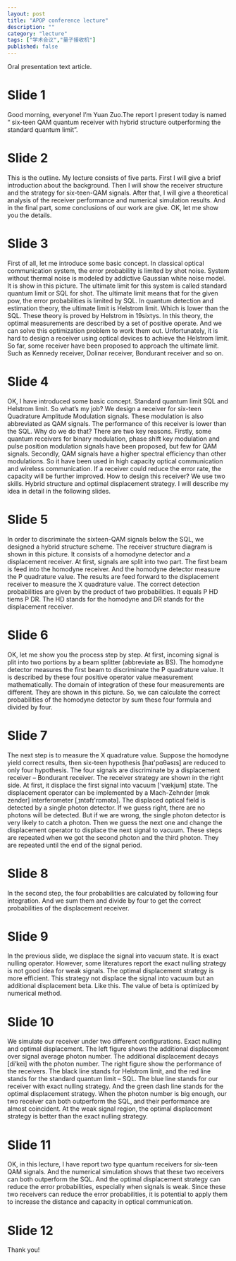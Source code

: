 ```yaml
---
layout: post
title: "APOP conference lecture"
description: ""
category: "lecture"
tags: ["学术会议","量子接收机"]
published: false
---
```


Oral presentation text article.

# Slide 1
Good morning, everyone! I’m Yuan Zuo.The report I present today is named “ six-teen QAM quantum receiver with hybrid structure outperforming the standard quantum limit”.

# Slide 2
This is the outline. My lecture consists of five parts. First I will give a brief introduction about the background. Then I will show the receiver structure and the strategy for six-teen-QAM signals. After that, I will give a theoretical analysis of the receiver performance and numerical simulation results. And in the final part, some conclusions of our work are give. OK, let me show you the details.

# Slide 3
First of all, let me introduce some basic concept. In classical optical communication system, the error probability is limited by shot noise. System without thermal noise is modeled by addictive Gaussian white noise model. It is show in this picture. The ultimate limit for this system is called standard quantum limit or SQL for shot. The ultimate limit means that for the given pow, the error probabilities is limited by SQL.
In quantum detection and estimation theory, the ultimate limit is Helstrom limit.
Which is lower than the SQL. These theory is proved by Helstrom in 19sixtys. In this theory, the optimal measurements are described by a set of positive operate. And we can solve this optimization problem to work them out.
Unfortunately, it is hard to design a receiver using optical devices to achieve the Helstrom limit.
So far, some receiver have been proposed to approach the ultimate limit.
Such as Kennedy receiver, Dolinar receiver, Bondurant receiver and so on.

# Slide 4
OK, I have introduced some basic concept. Standard quantum limit SQL and Helstrom limit. So what’s my job? We design a receiver for six-teen Quadrature Amplitude Modulation signals. These modulation is also abbreviated as QAM signals. The performance of this receiver is lower than the SQL.
Why do we do that? There are two key reasons. Firstly, some quantum receivers for binary modulation, phase shift key modulation and pulse position modulation signals have been proposed, but few for QAM signals. Secondly, QAM signals have a higher spectral efficiency than other modulations. So it have been used in high capacity optical communication and wireless communication. If a receiver could reduce the error rate, the capacity will be further improved.
How to design this receiver? We use two skills. Hybrid structure and optimal displacement strategy. I will describe my idea in detail in the following slides.

# Slide 5
In order to discriminate the sixteen-QAM signals below the SQL, we designed a hybrid structure scheme. The receiver structure diagram is shown in this picture. It consists of a homodyne detector and a displacement receiver. At first, signals are split into two part. The first beam is feed into the homodyne receiver. And the homodyne detector measure the P quadrature value. The results are feed forward to the displacement receiver to measure the X quadrature value. The correct detection probabilities are given by the product of two probabilities. It equals P HD tiems P DR.   The HD stands for the homodyne and DR stands for the displacement receiver.

# Slide 6
OK, let me show you the process step by step. At first, incoming signal is plit into two portions by a beam splitter (abbreviate as BS). The homodyne detector measures the first beam to discriminate the P quadrature value. It is described by these four positive operator value measurement mathematically. The domain of integration of these four measurements are different. They are shown in this picture. So, we can calculate the correct probabilities of the homodyne detector by sum these four formula and divided by four.

# Slide 7
The next step is to measure the X quadrature value. Suppose the homodyne yield correct results, then six-teen hypothesis [haɪ'pɑθəsɪs] are reduced to only four hypothesis. The four signals are discriminate by a displacement receiver – Bondurant receiver. The receiver strategy are shown in the right side. At first, it displace the first signal into vacuum ['vækjum] state. The displacement operator can be implemented by a Mach-Zehnder [mɑk  zender] interferometer [ˌɪntəfɪ'rɒmətə].  The displaced optical field is detected by a single photon detector. If we guess right, there are no photons will be detected. But if we are wrong, the single photon detector is very likely to catch a photon. Then we guess the next one and change the displacement operator to displace the next signal to vacuum. These steps are repeated when we got the second photon and the third photon. They are repeated until the end of the signal period.

# Slide 8
In the second step, the four probabilities are calculated by following four integration. And we sum them and divide by four to get the correct probabilities of the displacement receiver.

# Slide 9
In the previous slide, we displace the signal into vacuum state. It is exact nulling operator. However, some literatures report the exact nulling strategy is not good idea for weak signals. The optimal displacement strategy is more efficient. This strategy not displace the signal into vacuum but an additional displacement beta. Like this. The value of beta is optimized by numerical method.

# Slide 10
We simulate our receiver under two different configurations. Exact nulling and optimal displacement. The left figure shows the additional displacement over signal average photon number. The additional displacement decays [di’kei] with the photon number. The right figure show the performance of the receivers. The black line stands for Helstrom limit, and the red line stands for the standard quantum limit – SQL. The blue line stands for our receiver with exact nulling strategy. And the green dash line stands for the optimal displacement strategy. When the photon number is big enough, our two receiver can both outperform the SQL, and their performance are almost coincident. At the weak signal region, the optimal displacement strategy is better than the exact nulling strategy.

# Slide 11
OK, in this lecture, I have report two type quantum receivers for six-teen QAM signals. And the numerical simulation shows that these two receivers can both outperform the SQL. And the optimal displacement strategy can reduce the error probabilities, especially when signals is weak. Since these two receivers can reduce the error probabilities, it is potential to apply them to increase the distance and capacity in optical communication.

# Slide 12
Thank you!

